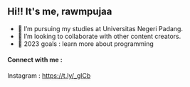 ## Hi!! It's me, rawmpujaa 

- 🌱 I’m pursuing my studies at Universitas Negeri Padang. 
- 👯 I’m looking to collaborate with other content creators.
- 📌 2023 goals : learn more about programming
  
#### Connect with me :
Instagram : https://t.ly/_glCb

